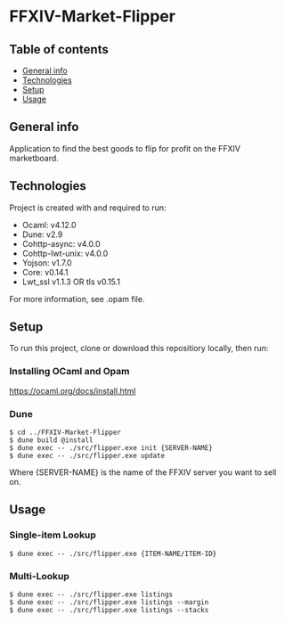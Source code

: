 # FFXIV-Market-Flipper

## Table of contents
* [General info](#general-info)
* [Technologies](#technologies)
* [Setup](#setup)
* [Usage](#usage)

## General info
Application to find the best goods to flip for profit on the FFXIV marketboard.
	
## Technologies
Project is created with and required to run:
* Ocaml: v4.12.0
* Dune: v2.9
* Cohttp-async: v4.0.0
* Cohttp-lwt-unix: v4.0.0
* Yojson: v1.7.0
* Core: v0.14.1
* Lwt_ssl v1.1.3 OR tls v0.15.1

For more information, see .opam file.
	
## Setup
To run this project, clone or download this repositiory locally, then run:

### Installing OCaml and Opam

https://ocaml.org/docs/install.html

### Dune
```
$ cd ../FFXIV-Market-Flipper
$ dune build @install
$ dune exec -- ./src/flipper.exe init {SERVER-NAME}
$ dune exec -- ./src/flipper.exe update
```
Where {SERVER-NAME} is the name of the FFXIV server you want to sell on.

## Usage

### Single-item Lookup
```
$ dune exec -- ./src/flipper.exe {ITEM-NAME/ITEM-ID}
```

### Multi-Lookup
```
$ dune exec -- ./src/flipper.exe listings
$ dune exec -- ./src/flipper.exe listings --margin
$ dune exec -- ./src/flipper.exe listings --stacks
```
